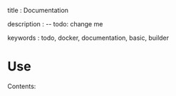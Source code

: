 title
:   Documentation

description
:   -- todo: change me

keywords
:   todo, docker, documentation, basic, builder

Use
===

Contents:
